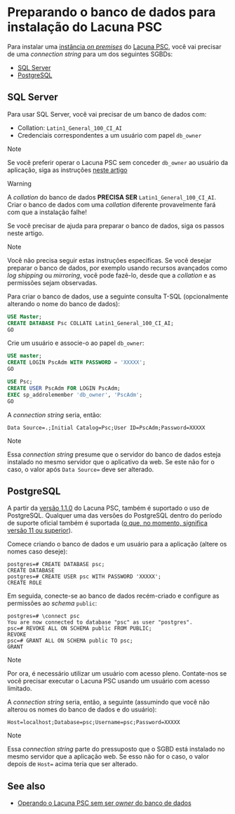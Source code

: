 ﻿# Preparando o banco de dados para instalação do Lacuna PSC

Para instalar uma [instância *on premises*](index.md) do [Lacuna PSC](../index.md), você vai precisar de uma *connection string* para um dos seguintes SGBDs:

* [SQL Server](#sql-server)
* [PostgreSQL](#postgres)

<a name="sql-server" />

## SQL Server

Para usar SQL Server, você vai precisar de um banco de dados com:

* Collation: `Latin1_General_100_CI_AI`
* Credenciais correspondentes a um usuário com papel `db_owner`

> [!NOTE]
> Se você preferir operar o Lacuna PSC sem conceder `db_owner` ao usuário da aplicação, siga as instruções [neste artigo](unprivileged-db-user.md)

> [!WARNING]
> A *collation* do banco de dados **PRECISA SER** `Latin1_General_100_CI_AI`. Criar o banco de dados com uma *collation* diferente provavelmente fará com que a instalação falhe!

Se você precisar de ajuda para preparar o banco de dados, siga os passos neste artigo.

> [!NOTE]
> Você não precisa seguir estas instruções especifícas. Se você desejar preparar o banco de dados,
> por exemplo usando recursos avançados como *log shipping* ou *mirroring*, você pode fazê-lo, desde que a *collation* e as permissões sejam observadas.

Para criar o banco de dados, use a seguinte consulta T-SQL (opcionalmente alterando o nome do banco de dados):

```sql
USE Master;
CREATE DATABASE Psc COLLATE Latin1_General_100_CI_AI;
GO
```

Crie um usuário e associe-o ao papel `db_owner`:

```sql
USE master;
CREATE LOGIN PscAdm WITH PASSWORD = 'XXXXX';
GO

USE Psc;
CREATE USER PscAdm FOR LOGIN PscAdm;
EXEC sp_addrolemember 'db_owner', 'PscAdm';
GO
```

A *connection string* seria, então:

```
Data Source=.;Initial Catalog=Psc;User ID=PscAdm;Password=XXXXX
```

> [!NOTE]
> Essa *connection string* presume que o servidor do banco de dados esteja instalado no mesmo servidor que o aplicativo da web. Se este não for o caso,
> o valor após `Data Source=` deve ser alterado.

<a name="postgres" />

## PostgreSQL

A partir da [versão 1.1.0](../changelog.md#v1-1-0) do Lacuna PSC, também é suportado o uso de PostgreSQL. Qualquer uma das versões do PostgreSQL dentro do período
de suporte oficial também é suportada ([o que, no momento, significa versão 11 ou superior](https://www.postgresql.org/support/versioning/)).

Comece criando o banco de dados e um usuário para a aplicação (altere os nomes caso deseje):

```
postgres=# CREATE DATABASE psc;
CREATE DATABASE
postgres=# CREATE USER psc WITH PASSWORD 'XXXXX';
CREATE ROLE
```

Em seguida, conecte-se ao banco de dados recém-criado e configure as permissões ao *schema* `public`:

```
postgres=# \connect psc
You are now connected to database "psc" as user "postgres".
psc=# REVOKE ALL ON SCHEMA public FROM PUBLIC;
REVOKE
psc=# GRANT ALL ON SCHEMA public TO psc;
GRANT
```

> [!NOTE]
> Por ora, é necessário utilizar um usuário com acesso pleno. Contate-nos se você precisar executar o Lacuna PSC usando um usuário com acesso limitado.

A *connection string* seria, então, a seguinte (assumindo que você não alterou os nomes do banco de dados e do usuário):

```
Host=localhost;Database=psc;Username=psc;Password=XXXXX
```

> [!NOTE]
> Essa *connection string* parte do pressuposto que o SGBD está instalado no mesmo servidor que a aplicação web. Se esso não for o caso, o valor
> depois de `Host=` acima teria que ser alterado.

## See also

* [Operando o Lacuna PSC sem ser *owner* do banco de dados](unprivileged-db-user.md)
